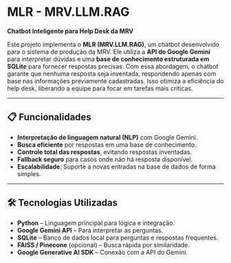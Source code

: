 # MLR - MRV.LLM.RAG  
**Chatbot Inteligente para Help Desk da MRV**

Este projeto implementa o **MLR (MRV.LLM.RAG)**, um chatbot desenvolvido para o sistema de produção da MRV. Ele utiliza a **API do Google Gemini** para interpretar dúvidas e uma **base de conhecimento estruturada em SQLite** para fornecer respostas precisas. Com essa abordagem, o chatbot garante que nenhuma resposta seja inventada, respondendo apenas com base nas informações previamente cadastradas. Isso otimiza a eficiência do help desk, liberando a equipe para focar em tarefas mais críticas. 

---

## 📋 Funcionalidades
- **Interpretação de linguagem natural (NLP)** com Google Gemini.
- **Busca eficiente** por respostas em uma base de conhecimento.
- **Controle total das respostas**, evitando respostas inventadas.
- **Fallback seguro** para casos onde não há resposta disponível.
- **Escalabilidade**: Suporte a novas entradas na base de dados de forma simples.

---

## 🛠️ Tecnologias Utilizadas
- **Python** – Linguagem principal para lógica e integração.
- **Google Gemini API** – Para interpretar as perguntas.
- **SQLite** – Banco de dados local para perguntas e respostas frequentes.
- **FAISS / Pinecone** (opcional) – Busca rápida por similaridade.
- **Google Generative AI SDK** – Conexão com a API do Gemini.
